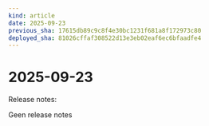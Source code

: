 ```yaml
---
kind: article
date: 2025-09-23
previous_sha: 17615db89c9c8f4e30bc1231f681a8f172973c80
deployed_sha: 81026cffaf308522d13e3eb02eaf6ec6bfaadfe4
---
```


# 2025-09-23

Release notes:

Geen release notes
